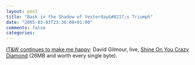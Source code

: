 ```yaml
---
layout: post
title: "Bask in the Shadow of Yesterday&#8217;s Triumph"
date: "2005-03-03T23:36:00+01:00"
comments: false
categories: 
---
```


<p><a href="http://www.industrial-technology-and-witchcraft.de/index.php/ITW/13854/">IT&#38;W continues to make me happy</a>: David Gilmour, live, <a href="http://stream.qtv.apple.com/qtv/bluish/davidgilmour/shineon_600.mov">Shine On You Crazy Diamond</a> (26MB and worth every single byte).</p>


